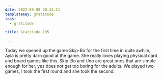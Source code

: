 ```yaml
---
date: 2022-08-09 20:32:11
templateKey: gratitude
tags:
  - gratitude

title: Gratitude 195

---
```


Today we opened up the game Skip-Bo for the first time in quite awhile, Ayla is
pretty darn good at the game.  She really loves playing physical card and board
games like this.  Skip-Bo and Uno are great ones that are simple enough for
her, yes does not get too boring for the adults.  We played two games, I took
the first round and she took the second.
